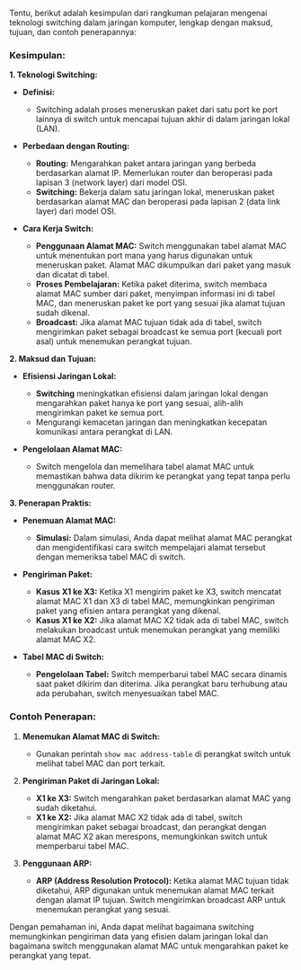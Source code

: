 Tentu, berikut adalah kesimpulan dari rangkuman pelajaran mengenai teknologi switching dalam jaringan komputer, lengkap dengan maksud, tujuan, dan contoh penerapannya:

### **Kesimpulan:**

**1. Teknologi Switching:**

- **Definisi:**
  - Switching adalah proses meneruskan paket dari satu port ke port lainnya di switch untuk mencapai tujuan akhir di dalam jaringan lokal (LAN).

- **Perbedaan dengan Routing:**
  - **Routing:** Mengarahkan paket antara jaringan yang berbeda berdasarkan alamat IP. Memerlukan router dan beroperasi pada lapisan 3 (network layer) dari model OSI.
  - **Switching:** Bekerja dalam satu jaringan lokal, meneruskan paket berdasarkan alamat MAC dan beroperasi pada lapisan 2 (data link layer) dari model OSI.

- **Cara Kerja Switch:**
  - **Penggunaan Alamat MAC:** Switch menggunakan tabel alamat MAC untuk menentukan port mana yang harus digunakan untuk meneruskan paket. Alamat MAC dikumpulkan dari paket yang masuk dan dicatat di tabel.
  - **Proses Pembelajaran:** Ketika paket diterima, switch membaca alamat MAC sumber dari paket, menyimpan informasi ini di tabel MAC, dan meneruskan paket ke port yang sesuai jika alamat tujuan sudah dikenal.
  - **Broadcast:** Jika alamat MAC tujuan tidak ada di tabel, switch mengirimkan paket sebagai broadcast ke semua port (kecuali port asal) untuk menemukan perangkat tujuan.

**2. Maksud dan Tujuan:**

- **Efisiensi Jaringan Lokal:**
  - **Switching** meningkatkan efisiensi dalam jaringan lokal dengan mengarahkan paket hanya ke port yang sesuai, alih-alih mengirimkan paket ke semua port.
  - Mengurangi kemacetan jaringan dan meningkatkan kecepatan komunikasi antara perangkat di LAN.

- **Pengelolaan Alamat MAC:**
  - Switch mengelola dan memelihara tabel alamat MAC untuk memastikan bahwa data dikirim ke perangkat yang tepat tanpa perlu menggunakan router.

**3. Penerapan Praktis:**

- **Penemuan Alamat MAC:**
  - **Simulasi:** Dalam simulasi, Anda dapat melihat alamat MAC perangkat dan mengidentifikasi cara switch mempelajari alamat tersebut dengan memeriksa tabel MAC di switch.

- **Pengiriman Paket:**
  - **Kasus X1 ke X3:** Ketika X1 mengirim paket ke X3, switch mencatat alamat MAC X1 dan X3 di tabel MAC, memungkinkan pengiriman paket yang efisien antara perangkat yang dikenal.
  - **Kasus X1 ke X2:** Jika alamat MAC X2 tidak ada di tabel MAC, switch melakukan broadcast untuk menemukan perangkat yang memiliki alamat MAC X2.

- **Tabel MAC di Switch:**
  - **Pengelolaan Tabel:** Switch memperbarui tabel MAC secara dinamis saat paket dikirim dan diterima. Jika perangkat baru terhubung atau ada perubahan, switch menyesuaikan tabel MAC.

### **Contoh Penerapan:**

1. **Menemukan Alamat MAC di Switch:**
   - Gunakan perintah `show mac address-table` di perangkat switch untuk melihat tabel MAC dan port terkait.

2. **Pengiriman Paket di Jaringan Lokal:**
   - **X1 ke X3:** Switch mengarahkan paket berdasarkan alamat MAC yang sudah diketahui.
   - **X1 ke X2:** Jika alamat MAC X2 tidak ada di tabel, switch mengirimkan paket sebagai broadcast, dan perangkat dengan alamat MAC X2 akan merespons, memungkinkan switch untuk memperbarui tabel MAC.

3. **Penggunaan ARP:**
   - **ARP (Address Resolution Protocol):** Ketika alamat MAC tujuan tidak diketahui, ARP digunakan untuk menemukan alamat MAC terkait dengan alamat IP tujuan. Switch mengirimkan broadcast ARP untuk menemukan perangkat yang sesuai.

Dengan pemahaman ini, Anda dapat melihat bagaimana switching memungkinkan pengiriman data yang efisien dalam jaringan lokal dan bagaimana switch menggunakan alamat MAC untuk mengarahkan paket ke perangkat yang tepat.